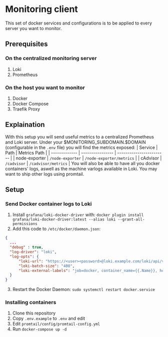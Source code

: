 # Monitoring client
This set of docker services and configurations is to be applied to every server you want to monitor.

## Prerequisites
### On the centralized monitoring server
1. Loki
2. Prometheus
### On the host you want to monitor
1. Docker
2. Docker Compose
3. Traefik Proxy

## Explaination
With this setup you will send useful metrics to a centralized Prometheus and Loki server.
Under your \$MONITORING_SUBDOMAIN.\$DOMAIN (configurable in the `.env` file) you will find the metrics exposed:
| Service       | Path             | Metrics Path             |
| ------------- | ---------------- | ------------------------ |
| node-exporter | `/node-exporter` | `/node-exporter/metrics` |
| cAdvisor      | `/cadvisor`      | `/cadvisor/metrics`      |
You will also be able to have all you docker containers' logs, aswell as the machine varlogs available in Loki.
You may want to ship other logs using promtail.

## Setup
### Send Docker container logs to Loki
1. Install `grafana/loki-docker-driver` with: `docker plugin install grafana/loki-docker-driver:latest --alias loki --grant-all-permissions`
2. Add this code to `/etc/docker/daemon.json`:
  ```json
  {
    ...
    "debug" : true,
    "log-driver": "loki",
    "log-opts": {
        "loki-url": "https://<user><password>@loki.example.com/loki/api/v1/push",
        "loki-batch-size": "400",
        "loki-external-labels": "job=docker, container_name={{.Name}}, host=servername"
    }
  }
  ```
3. Restart the Docker Daemon: `sudo systemctl restart docker.service`

### Installing containers
1. Clone this repository
2. Copy `.env.example` to `.env` and edit
3. Edit `promtail/config/promtail-config.yml`
4. Run `docker-compose up -d`